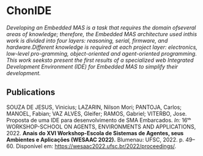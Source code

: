 # ChonIDE
_Developing an Embedded MAS is a task that requires the domain ofseveral areas of knowledge; therefore, the Embedded MAS architecture used inthis work is divided into four layers: reasoning, serial, firmware, and hardware.Different knowledge is required at each project layer: electronics, low-level pro-gramming, object-oriented and agent-oriented programming. This work seeksto present the first results of a specialized web Integrated Development Environment (IDE) for Embedded MAS to simplify their development._


## Publications
SOUZA DE JESUS, Vinicius; LAZARIN, Nilson Mori; PANTOJA, Carlos; MANOEL, Fabian; VAZ ALVES, Gleifer; RAMOS, Gabriel; VITERBO, Jose. Proposta de uma IDE para desenvolvimento de SMA Embarcados. _In:_ 16ᵗʰ WORKSHOP-SCHOOL ON AGENTS, ENVIRONMENTS AND APPLICATIONS, 2022. __Anais do XVI Workshop-Escola de Sistemas de Agentes, seus Ambientes e Aplicações (WESAAC 2022).__ Blumenau: UFSC, 2022. p. 49–60. Disponível em: https://wesaac2022.ufsc.br/2022/proceedings/.
